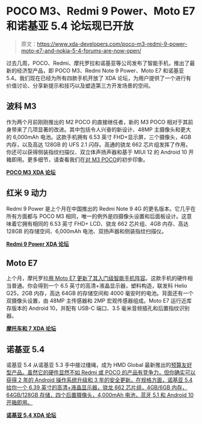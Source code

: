 # POCO M3、Redmi 9 Power、Moto E7 和诺基亚 5.4 论坛现已开放

> 原文：<https://www.xda-developers.com/poco-m3-redmi-9-power-moto-e7-and-nokia-5-4-forums-are-now-open/>

过去几周，POCO、Redmi、摩托罗拉和诺基亚等公司发布了智能手机，推出了最新的经济型产品，即 POCO M3、Redmi Note 9 Power、Moto E7 和诺基亚 5.4。我们现在已经为所有四款手机开放了 XDA 论坛，为用户提供了一个进行有价值讨论、分享新提示和技巧以及塑造第三方开发场景的空间。

## 波科 M3

作为两个月前刚刚推出的 M2 POCO 的直接继任者，新的 M3 POCO 相对于其前身带来了几项显著的改进。其中包括令人兴奋的新设计、48MP 主摄像头和更大的 6,000mAh 电池。这款手机拥有 6.53 英寸 FHD+显示屏，三个摄像头，4GB 内存，以及高达 128GB 的 UFS 2.1 闪存。高通的骁龙 662 芯片组发挥了作用，你还可以获得侧装指纹扫描仪、双立体声扬声器和基于 MIUI 12 的 Android 10 开箱即用。更多细节，请查看我们在[对 M3 POCO](https://www.xda-developers.com/poco-m3-hands-on/)的初步印象。

**[POCO M3 XDA 论坛](https://forum.xda-developers.com/poco-m3)**

## 红米 9 动力

Redmi 9 Power 是上个月在中国推出的 Redmi Note 9 4G 的更名版本。它几乎在所有方面都与 POCO M3 相同，唯一的例外是四摄像头设置和后面板设计。这意味着它拥有相同的 6.53 英寸 FHD+ LCD、骁龙 662 芯片组、4GB 内存、高达 128GB 的存储空间、6,000mAh 电池、双扬声器和侧装指纹扫描仪。

**[Redmi 9 Power XDA 论坛](https://forum.xda-developers.com/f/redmi-9-power.12055/)**

## Moto E7

上个月，摩托罗拉[用 Moto E7 更新了其入门级智能手机阵容](https://www.xda-developers.com/moto-e7-launches-europe-specs-and-pricing/)。这款手机的硬件相当普通。你会得到一个 6.5 英寸的高清+液晶显示器，塑料构造，联发科 Helio G25，2GB 内存，高达 64GB 的存储空间和 4000 毫安时的电池。背面还有一个双摄像头设置，由 48MP 主传感器和 2MP 宏观传感器组成。Moto E7 运行近库存版本的 Android 10，并配有 USB-C 端口、3.5 毫米音频插孔和后置指纹识别器。

[**摩托车和 7 XDA 论坛**](https://forum.xda-developers.com/moto-e7)

## 诺基亚 5.4

诺基亚 5.4 从诺基亚 5.3 手中接过缰绳，成为 HMD Global 最新推出的[预算友好型产品。虽然它的硬件显然不如 Redmi 或 POCO 的产品有竞争力，但你确实可以获得 2 年的 Android 操作系统升级和 3 年的安全更新。在规格方面，诺基亚 5.4 给你一个 6.39 英寸的高清+液晶显示器，骁龙 662 芯片组，4GB/6GB 内存，64GB/128GB 存储，四个后置摄像头，4,000mAh 电池，蓝牙 5.1 和 Android 10 开箱即用。](https://www.xda-developers.com/hmd-global-nokia-5-4-snapdragon-662-48mp-camera/)

**[诺基亚 5.4 XDA 论坛](https://forum.xda-developers.com/f/nokia-5-4.12053/)**
